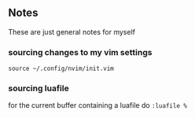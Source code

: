 ## Notes
These are just general notes for myself

### sourcing changes to my vim settings 
`source ~/.config/nvim/init.vim`

### sourcing luafile 
for the current buffer containing a luafile do
`:luafile %`
